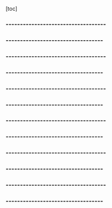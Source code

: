 [toc]





### -----------------------------------



### ----------------------------------



### -----------------------------------



### ----------------------------------



### -----------------------------------



### ----------------------------------




### -----------------------------------



### ----------------------------------




### -----------------------------------



### ----------------------------------




### -----------------------------------



### ----------------------------------